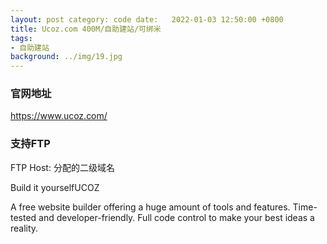 ```yaml
---
layout: post category: code date:   2022-01-03 12:50:00 +0800
title: Ucoz.com 400M/自助建站/可绑米
tags:
- 自助建站
background: ../img/19.jpg
---
```



### 官网地址
https://www.ucoz.com/

### 支持FTP
FTP Host: 分配的二级域名

Build it yourselfUCOZ

A free website builder offering a huge amount of tools and features. Time-tested and developer-friendly. Full code control to make your best ideas a reality.